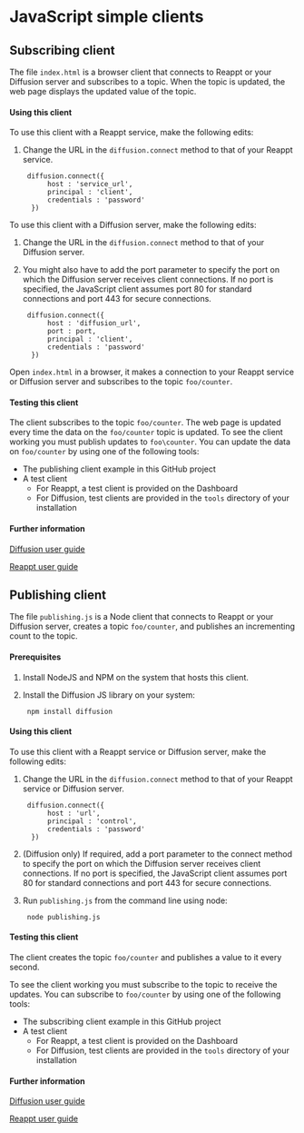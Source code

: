 # JavaScript simple clients

## Subscribing client

The file `index.html` is a browser client that connects to Reappt or your Diffusion server and subscribes to a topic. When the topic is updated, the web page displays the updated value of the topic.

#### Using this client

To use this client with a Reappt service, make the following edits:

1. Change the URL in the `diffusion.connect` method to that of your Reappt service.

        diffusion.connect({
             host : 'service_url',
             principal : 'client',
             credentials : 'password'
         })


To use this client with a Diffusion server, make the following edits:

1. Change the URL in the `diffusion.connect` method to that of your Diffusion server.
         
2. You might also have to add the port parameter to specify the port on which the Diffusion server receives client connections. If no port is specified, 
   the JavaScript client assumes port 80 for standard connections and port 443 for secure connections. 

        diffusion.connect({
             host : 'diffusion_url',
             port : port,
             principal : 'client',
             credentials : 'password'
         })
 



Open `index.html` in a browser, it makes a connection to your Reappt service or Diffusion server and subscribes to the topic `foo/counter`.

#### Testing this client

The client subscribes to the topic `foo/counter`. The web page is updated every time the data on the `foo/counter` topic is updated. 
To see the client working you must publish updates to `foo\counter`. You can update the data on `foo/counter` by using one of the following tools:

* The publishing client example in this GitHub project
* A test client
    + For Reappt, a test client is provided on the Dashboard
    + For Diffusion, test clients are provided in the `tools` directory of your installation

#### Further information

[Diffusion user guide](http://docs.pushtechnology.com/docs/latest/manual/html/developerguide/apis/javascript/getting_started.html/)

[Reappt user guide](http://developer.reappt.io/docs/manual/html/developerguide/apis/javascript/getting_started.html/)


## Publishing client

The file `publishing.js` is a Node client that connects to Reappt or your Diffusion server, creates a topic `foo/counter`, and publishes an incrementing count to the topic.

#### Prerequisites

1. Install NodeJS and NPM on the system that hosts this client.

2. Install the Diffusion JS library on your system:

        npm install diffusion

#### Using this client
To use this client with a Reappt service or Diffusion server, make the following edits:

1. Change the URL in the `diffusion.connect` method to that of your Reappt service or Diffusion server.

        diffusion.connect({
             host : 'url',
             principal : 'control',
             credentials : 'password'
         })

2. (Diffusion only) If required, add a port parameter to the connect method to specify the port on which the Diffusion server receives client connections. If no port is specified, 
   the JavaScript client assumes port 80 for standard connections and port 443 for secure connections. 

3. Run `publishing.js` from the command line using node:

        node publishing.js

#### Testing this client

The client creates the topic `foo/counter` and publishes a value to it every second. 

To see the client working you must subscribe to the topic to receive the updates. You can subscribe to `foo/counter` by using one of the following tools:

* The subscribing client example in this GitHub project
* A test client
    * For Reappt, a test client is provided on the Dashboard
    * For Diffusion, test clients are provided in the `tools` directory of your installation

#### Further information

[Diffusion user guide](http://docs.pushtechnology.com/docs/latest/manual/html/developerguide/apis/javascript/getting_started_publisher.html/)

[Reappt user guide](http://developer.reappt.io/docs/manual/html/developerguide/apis/javascript/getting_started_publisher.html/)

